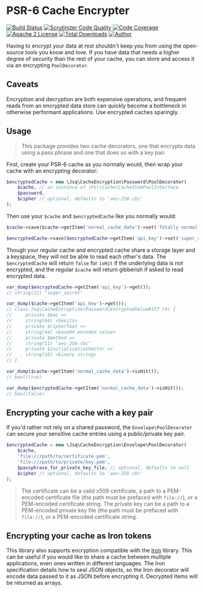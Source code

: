 # PSR-6 Cache Encrypter

[![Build Status](https://travis-ci.org/jeskew/psr6-encrypting-decorator.svg?branch=master)](https://travis-ci.org/jeskew/psr6-encrypting-decorator)
[![Scrutinizer Code Quality](https://scrutinizer-ci.com/g/jeskew/psr6-encrypting-decorator/badges/quality-score.png?b=master)](https://scrutinizer-ci.com/g/jeskew/psr6-encrypting-decorator/?branch=master)
[![Code Coverage](https://scrutinizer-ci.com/g/jeskew/psr6-encrypting-decorator/badges/coverage.png?b=master)](https://scrutinizer-ci.com/g/jeskew/psr6-encrypting-decorator/?branch=master)
[![Apache 2 License](https://img.shields.io/packagist/l/jsq/psr6-encrypting-decorator.svg?style=flat)](https://www.apache.org/licenses/LICENSE-2.0.html)
[![Total Downloads](https://img.shields.io/packagist/dt/jsq/psr6-encrypting-decorator.svg?style=flat)](https://packagist.org/packages/jsq/psr6-encrypting-decorator)
[![Author](http://img.shields.io/badge/author-@jreskew-blue.svg?style=flat-square)](https://twitter.com/jreskew)

Having to encrypt your data at rest shouldn't keep you from using the open-source
tools you know and love. If you have data that needs a higher degree of security
than the rest of your cache, you can store and access it via an encrypting
`PoolDecorator`.

## Caveats

Encryption and decryption are both expensive operations, and frequent reads from
an encrypted data store can quickly become a bottleneck in otherwise performant
applications. Use encrypted caches sparingly.

## Usage

> This package provides two cache decorators, one that encrypts data using
a pass phrase and one that does so with a key pair.

First, create your PSR-6 cache as you normally would, then wrap your cache with
an encrypting decorator:
```php
$encryptedCache = new \Jsq\CacheEncryption\Password\PoolDecorator(
    $cache, // an instance of \Psr\Cache\CacheItemPoolInterface
    $password,
    $cipher // optional, defaults to 'aes-256-cbc'
);
```

Then use your `$cache` and `$encryptedCache` like you normally would:
```php
$cache->save($cache->getItem('normal_cache_data')->set('Totally normal!'));

$encryptedCache->save($encryptedCache->getItem('api_key')->set('super_secret'));
```

Though your regular cache and encrypted cache share a storage layer and a
keyspace, they will not be able to read each other's data. The `$encryptedCache`
will return `false` for `isHit` if the underlying data is not encrypted, and the
regular `$cache` will return gibberish if asked to read encrypted data.
```php
var_dump($encryptedCache->getItem('api_key')->get());
// string(12) "super_secret"

var_dump($cache->getItem('api_key')->get());
// class Jsq\CacheEncryption\Password\EncryptedValue#177 (4) {
//     private $mac =>
//     string(64) <hexits>
//     private $cipherText =>
//     string(44) <base64 encoded value>
//     private $method =>
//     string(11) "aes-256-cbc"
//     private $initializationVector =>
//     string(16) <binary string>
// }

var_dump($cache->getItem('normal_cache_data')->isHit());
// bool(true)

var_dump($encryptedCache->getItem('normal_cache_data')->isHit());
// bool(false)
```

## Encrypting your cache with a key pair

If you'd rather not rely on a shared password, the `Envelope\PoolDecorator`
can secure your sensitive cache entries using a public/private key pair.

```php
$encryptedCache = new \Jsq\CacheEncryption\Envelope\PoolDecorator(
    $cache,
    'file:///path/to/certificate.pem',
    'file:///path/to/private/key.pem',
    $passphrase_for_private_key_file, // optional, defaults to null
    $cipher // optional, defaults to 'aes-256-cbc'
);
```

> The certificate can be a valid x509 certificate, a path to a PEM-encoded
certificate file (the path must be prefaced with `file://`), or a PEM-encoded
certificate string. The private key can be a path to a PEM-encoded private key
file (the path must be prefaced with `file://`), or a PEM-encoded certificate
string.

## Encrypting your cache as Iron tokens

This library also supports encryption compatible with the
[Iron](https://github.com/hueniverse/iron) library. This can be useful if you
would like to share a cache between multiple applications, even ones written in
different languages. The Iron specification details how to seal JSON objects, so
the Iron decorator will encode data passed to it as JSON before encrypting it.
Decrypted items will be returned as arrays.
